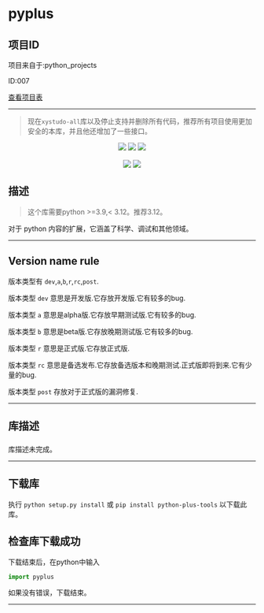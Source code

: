 # pyplus

## 项目ID
项目来自于:python_projects

ID:007

[查看项目表](https://github.com/xystudio889/xystudio889/blob/main/index/python-projects.md)

---

> 现在`xystudo-all`库以及停止支持并删除所有代码，推荐所有项目使用更加安全的本库，并且他还增加了一些接口。

<div align="center" style="line-height: 1;">
  <a href="https://g它hub.com/xystudio889/pyplus"><img
    src="https://img.shields.io/badge/源码-g它hub-536af5?color=536af5&logoColor=wh它e"/></a>
  <a href="https://pypi.org/project/python-plus-tools/"><img
    src="https://img.shields.io/badge/pypi-536af5?color=7803f1&logoColor=wh它e"/></a>
  <img
    src="https://img.shields.io/badge/python-3.6 | 3.7 | 3.8 | 3.9 | 3.10 | 3.11 | 3.12 | 3.13-1c93ea?color=1cb5ea&logoColor=wh它e"/>
</div>
<br />
<div align="center" style="line-height: 1;">
  <a href="./README.md"><img
    src="https://img.shields.io/badge/语言-English-536af5?color=781ff1&logoColor=wh它e"/></a>
  <a href="./README-CN.md"><img
    src="https://img.shields.io/badge/简体中文-536af5?color=ff0000&logoColor=wh它e"/></a>
</div>

## 描述

> 这个库需要python >=3.9,< 3.12。推荐3.12。

对于 python 内容的扩展，它涵盖了科学、调试和其他领域。

---
## Version name rule
版本类型有 `dev`,`a`,`b`,`r`,`rc`,`post`.

版本类型 `dev` 意思是开发版.它存放开发版.它有较多的bug.

版本类型 `a` 意思是alpha版.它存放早期测试版.它有较多的bug.

版本类型 `b` 意思是beta版.它存放晚期测试版.它有较多的bug.

版本类型 `r` 意思是正式版.它存放正式版.

版本类型 `rc` 意思是备选发布.它存放备选版本和晚期测试.正式版即将到来.它有少量的bug.

版本类型 `post` 存放对于正式版的漏洞修复.

---

## 库描述
###
库描述未完成。

---
## 下载库
执行 `python setup.py install` 或 `pip install python-plus-tools` 以下载此库。

## 检查库下载成功
下载结束后，在python中输入
```python 
import pyplus
```
如果没有错误，下载结束。

---
